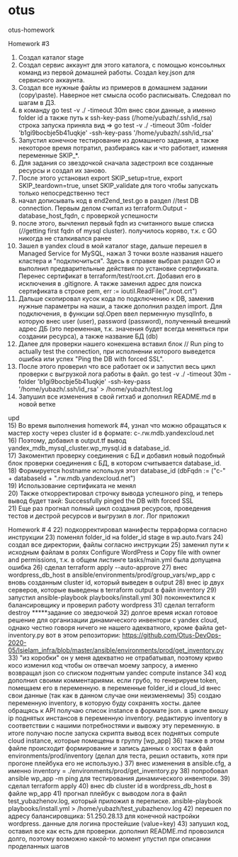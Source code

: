# otus
otus-homework


Homework #3
1) Создал каталог stage
2) Создал сервис аккаунт для этого каталога, с помощью консоьлных команд из первой домашней работы. Создал key.json для сервисного аккаунта.
3) Создал все нужные файлы из примеров в домашнем задании (copy\paste). Наверное нет смысла особо расписывать. Следовал по шагам в ДЗ.
4) в команду go test -v ./ -timeout 30m внес свои данные, а именно folder id а также путь к ssh-key-pass (/home/yubazh/.ssh/id_rsa) строка запуска приняла вид =>
go test -v ./ -timeout 30m -folder 'b1gi9bocbje5b41uqkje' -ssh-key-pass '/home/yubazh/.ssh/id_rsa'
5) Запустил конечное тестирование из домашнего задания, а также некоторое время потратил, разбираясь как и что работает, изменяя переменные SKIP_*.
6) Для задания со звездочкой сначала задестроил все созданные ресурсы и создал их заново.
7) После этого установил export SKIP_setup=true, export SKIP_teardown=true, unset SKIP_validate для того чтобы запускать только непосредственно тест
8) начал дописывать код в end2end_test.go в раздел //test DB connection. Первым делом считал из terraform.Output - database_host_fqdn, с проверкой успешности
9) после этого, вычленил первый fqdn из считанного выше списка (//getting first fqdn of mysql cluster). получилось коряво, т.к. с GO никогда не сталкивался ранее
10) Зашел в yandex cloud в мой каталог stage, дальше перешел в Managed Service for MySQL, нажал 3 точки возле названия нашего кластера и "подключиться". Здесь в справке выбрал раздел GO и выполнил предварительные действия по установке сертификата. Перенес сертификат в terraform/test/root.crt. Добавил его в исключения в .gitignore. А также заменил адрес для поиска сертификата в строке pem, err := ioutil.ReadFile("./root.crt")
11) Дальше скопировал кусок кода по подключению к DB, заменив нужные параметры на наши, а также дополнил раздел import. Для подключения, в функции sql.Open ввел перменную mysqlInfo, в которую внес user (user), password (password), полученный внешний адрес ДБ (это переменная, т.к. значения будет всегда меняться при создании ресурса), а также название БД (db)
12) Далее для проверки нашего конекшена вставил блок // Run ping to actually test the connection, при исполнении которого выведется ошибка или успех "Ping the DB with forced SSL".
13) После этого проверил что все работает ок и запустил весь цикл проверки с выгрузкой лога работы в файл.
go test -v ./ -timeout 30m -folder 'b1gi9bocbje5b41uqkje' -ssh-key-pass '/home/yubazh/.ssh/id_rsa' > /home/yubazh/test.log
14) Запушил все изменения в свой гитхаб и дополнил README.md в новой ветке

upd  
15) Во время выполнения homework #4, узнал что можно обращаться к мастер хосту через cluster id в формате: c-<cluster ID>.rw.mdb.yandexcloud.net  
16) Поэтому, добавил в output.tf вывод yandex_mdb_mysql_cluster.wp_mysql.id в database_id.  
17) Закоментил проверку соединения с БД и добавил новый подобный блок проверки соединения с БД, в котором считывается database_id.   
18) Формируется hostname используя этот database_id (dbFqdn := ("c-" + databaseId + ".rw.mdb.yandexcloud.net")  
19) Использование сертификата не менял  
20) Также откорректировал строчку вывода успешного ping, и теперь вывод будет такй: Successfully pinged the DB with forced SSL  
21) Еще раз прогнал полный цикл создания ресурсов, проведения тестов и дестрой ресурсов и выгрузил в лог. Лог приложил  
  
  Homework # 4
22) подкорректировал манифесты терраформа согласно инструкции
  23) поменял folder_id на folder_id stage в wp.auto.fvars
  24) создал все директории, файлы согласно инструкции
  25) заменил пути к исходным файлам в ролях Configure WordPress и Copy file with owner and permissions, т.к. в общем листинге tasks/main.yml была допущена ошибка
  26) сделал terraform apply --auto-approve
  27) внес wordpress_db_host в ansible/environments/prod/group_vars/wp_app с вновь созданным cluster id, который выведен в output
  28) внес ip двух серверов, которые выведены в terraform output в файл inventory
  29) запустил ansible-playbook playbooks/install.yml
  30) поконнектился к балансировщику и проверил работу wordpress
  31) сделал terraform destroy
  *****задание со зведзочкой
  32) долгое время искал готовое решение для организации динамического инвентори с yandex cloud, однако честно говоря ничего не нашего адекватного, кроме файла get-inventory.py вот в этом репозитории: https://github.com/Otus-DevOps-2020-05/IsieIam_infra/blob/master/ansible/environments/prod/get_inventory.py
  33) "из коробки" он у меня адекватно не отрабатывал, поэтому криво косо изменил код чтобы он отвечал моему запросу, а именно возвращал json со списком поднятым yandec compute instance
  34) код дополнил своими комментариями. если грубо, то генерируем token, помещаем его в переменную. в переменные folder_id и cloud_id внес свои данные (так как в данном случае они неизменяемы)
  35) создаю переменную inventory, в которую буду сохранять хосты. далее обращясь к API получаю список instance в формате json. в цикле вношу ip поднятых инстансов в переменную inventory. редактирую inventory в соответствии с нашими потребностями и вывожу эту переменную. в итоге получаю после запуска скрипта вывод  всех поднятых compute cloud instance, которые помещены в группу [wp_app]
  36) также в этом файле происходит формирование и запись данных о хостах в файл environments/prod/inventory (делал для теста, решил оставить, хотя при прогоне плейбука его не использую.)
  37) внес изменения в ansible.cfg, а именно inventory = ./environments/prod/get_inventory.py
  38) попробовал ansible wp_app -m ping для тестирования динамического инвентори.
  39) сделал terraform apply
  40) внес db cluster id в wordpress_db_host в файле wp_app
  41) прогнал плейбук с выводом лога в файл test_yubazhenov.log, который приложил в переписке.
  ansible-playbook playbooks/install.yml > /home/yubazh/test_yubazhenov.log
  42) перешел по адресу балансировщика: 51.250.28.13 для конечной настройки wordpress. данные для логина простейшие (value=key)
  43) запушил код, оставил все как есть для проверки. дополнил README.md
  провозился долго, поэтому возможно какой-то момент упустил при описании проделанных шагов
  
